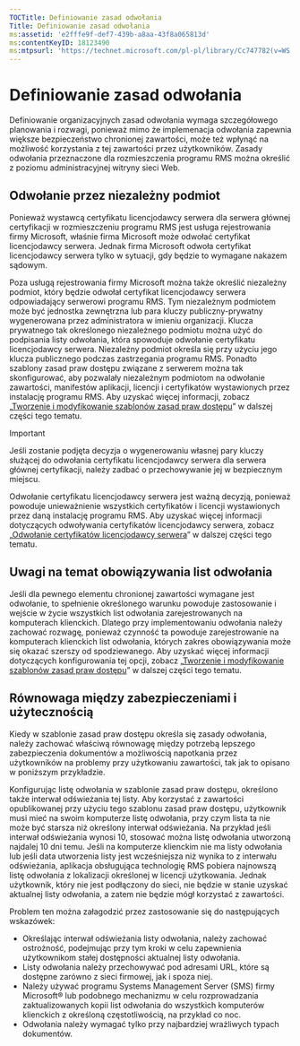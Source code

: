 ```yaml
---
TOCTitle: Definiowanie zasad odwołania
Title: Definiowanie zasad odwołania
ms:assetid: 'e2fffe9f-def7-439b-a8aa-43f8a065813d'
ms:contentKeyID: 18123490
ms:mtpsurl: 'https://technet.microsoft.com/pl-pl/library/Cc747782(v=WS.10)'
---
```


Definiowanie zasad odwołania
============================

Definiowanie organizacyjnych zasad odwołania wymaga szczegółowego planowania i rozwagi, ponieważ mimo że implemenacja odwołania zapewnia większe bezpieczeństwo chronionej zawartości, może też wpłynąć na możliwość korzystania z tej zawartości przez użytkowników. Zasady odwołania przeznaczone dla rozmieszczenia programu RMS można określić z poziomu administracyjnej witryny sieci Web.

Odwołanie przez niezależny podmiot
----------------------------------

Ponieważ wystawcą certyfikatu licencjodawcy serwera dla serwera głównej certyfikacji w rozmieszczeniu programu RMS jest usługa rejestrowania firmy Microsoft, właśnie firma Microsoft może odwołać certyfikat licencjodawcy serwera. Jednak firma Microsoft odwoła certyfikat licencjodawcy serwera tylko w sytuacji, gdy będzie to wymagane nakazem sądowym.

Poza usługą rejestrowania firmy Microsoft można także określić niezależny podmiot, który będzie odwołał certyfikat licencjodawcy serwera odpowiadający serwerowi programu RMS. Tym niezależnym podmiotem może być jednostka zewnętrzna lub para kluczy publiczny-prywatny wygenerowana przez administratora w imieniu organizacji. Klucza prywatnego tak określonego niezależnego podmiotu można użyć do podpisania listy odwołania, która spowoduje odwołanie certyfikatu licencjodawcy serwera. Niezależny podmiot określa się przy użyciu jego klucza publicznego podczas zastrzegania programu RMS. Ponadto szablony zasad praw dostępu związane z serwerem można tak skonfigurować, aby pozwalały niezależnym podmiotom na odwołanie zawartości, manifestów aplikacji, licencji i certyfikatów wystawionych przez instalację programu RMS. Aby uzyskać więcej informacji, zobacz „[Tworzenie i modyfikowanie szablonów zasad praw dostępu](https://technet.microsoft.com/6014176f-ef71-4d29-b3e3-da129c18563d)” w dalszej części tego tematu.

> [!Important]  
> Jeśli zostanie podjęta decyzja o wygenerowaniu własnej pary kluczy służącej do odwołania certyfikatu licencjodawcy serwera dla serwera głównej certyfikacji, należy zadbać o przechowywanie jej w bezpiecznym miejscu. 

Odwołanie certyfikatu licencjodawcy serwera jest ważną decyzją, ponieważ powoduje unieważnienie wszystkich certyfikatów i licencji wystawionych przez daną instalację programu RMS. Aby uzyskać więcej informacji dotyczących odwoływania certyfikatów licencjodawcy serwera, zobacz „[Odwołanie certyfikatów licencjodawcy serwera](https://technet.microsoft.com/8020861d-d196-4431-8282-044675ef5616)” w dalszej części tego tematu.

Uwagi na temat obowiązywania list odwołania
-------------------------------------------

Jeśli dla pewnego elementu chronionej zawartości wymagane jest odwołanie, to spełnienie określonego warunku powoduje zastosowanie i wejście w życie wszystkich list odwołania zarejestrowanych na komputerach klienckich. Dlatego przy implementowaniu odwołania należy zachować rozwagę, ponieważ czynność ta powoduje zarejestrowanie na komputerach klienckich list odwołania, których zakres obowiązywania może się okazać szerszy od spodziewanego. Aby uzyskać więcej informacji dotyczących konfigurowania tej opcji, zobacz „[Tworzenie i modyfikowanie szablonów zasad praw dostępu](https://technet.microsoft.com/6014176f-ef71-4d29-b3e3-da129c18563d)” w dalszej części tego tematu.

Równowaga między zabezpieczeniami i użytecznością
-------------------------------------------------

Kiedy w szablonie zasad praw dostępu określa się zasady odwołania, należy zachować właściwą równowagę między potrzebą lepszego zabezpieczenia dokumentów a możliwością napotkania przez użytkowników na problemy przy użytkowaniu zawartości, tak jak to opisano w poniższym przykładzie.

Konfigurując listę odwołania w szablonie zasad praw dostępu, określono także interwał odświeżania tej listy. Aby korzystać z zawartości opublikowanej przy użyciu tego szablonu zasad praw dostępu, użytkownik musi mieć na swoim komputerze listę odwołania, przy czym lista ta nie może być starsza niż określony interwał odświeżania. Na przykład jeśli interwał odświeżania wynosi 10, stosować można listę odwołania utworzoną najdalej 10 dni temu. Jeśli na komputerze klienckim nie ma listy odwołania lub jeśli data utworzenia listy jest wcześniejsza niż wynika to z interwału odświeżania, aplikacja obsługująca technologię RMS pobiera najnowszą listę odwołania z lokalizacji określonej w licencji użytkowania. Jednak użytkownik, który nie jest podłączony do sieci, nie będzie w stanie uzyskać aktualnej listy odwołania, a zatem nie będzie mógł korzystać z zawartości.

Problem ten można załagodzić przez zastosowanie się do następujących wskazówek:  

-   Określając interwał odświeżania listy odwołania, należy zachować ostrożność, podejmując przy tym kroki w celu zapewnienia użytkownikom stałej dostępności aktualnej listy odwołania.
-   Listy odwołania należy przechowywać pod adresami URL, które są dostępne zarówno z sieci firmowej, jak i spoza niej.
-   Należy używać programu Systems Management Server (SMS) firmy Microsoft® lub podobnego mechanizmu w celu rozprowadzania zaktualizowanych kopii list odwołania do wszystkich komputerów klienckich z określoną częstotliwością, na przykład co noc.
-   Odwołania należy wymagać tylko przy najbardziej wrażliwych typach dokumentów.
